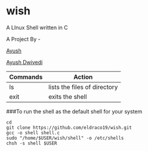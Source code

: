 # wish

A LInux Shell written in C

A Project By -

[Ayush](https://github.com/eldraco19)

[Ayush Dwivedi](https://github.com/AyushOneironaut)

| Commands | Action                       |
| -------- | ---------------------------- |
| ls       | lists the files of directory |
| exit     | exits the shell              |

###To run the shell as the default shell for your system

```
cd
git clone https://github.com/eldraco19/wish.git
gcc -o shell shell.c
sudo "/home/$USER/wish/shell" -o /etc/shells
chsh -s shell $USER
```
